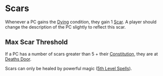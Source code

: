 # Scars

Whenever a PC gains the [Dying](../../Game%20Procedures/Conditions/Dying.md) condition, they gain 1 [Scar](Scars.md). A player should change the description of the PC slightly to reflect this scar.

## Max Scar Threshold

If a PC has a number of scars greater than 5 + their [Constitution](../The%20Ability%20Scores/Constitution.md), they are at [Deaths Door](../../Game%20Procedures/Conditions/Deaths%20Door.md).

Scars can only be healed by powerful magic ([5th Level Spells](../../Magic/Spells/Spells%20by%20Level/Level%205/5th%20Level%20Spells.md)).
